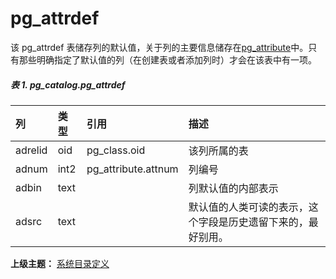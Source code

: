 # pg\_attrdef

该 pg\_attrdef 表储存列的默认值，关于列的主要信息储存在[pg\_attribute](./pgattribute.md)中。只有那些明确指定了默认值的列（在创建表或者添加列时）才会在该表中有一项。

##### 表 1. pg\_catalog.pg\_attrdef

| 列 | 类型 | 引用 | 描述 |
| :--- | :--- | :--- | :--- |
| adrelid | oid | pg\_class.oid | 该列所属的表 |
| adnum | int2 | pg\_attribute.attnum | 列编号 |
| adbin | text |  | 列默认值的内部表示 |
| adsrc | text |  | 默认值的人类可读的表示，这个字段是历史遗留下来的，最好别用。 |

**上级主题：** [系统目录定义](./README.md)
